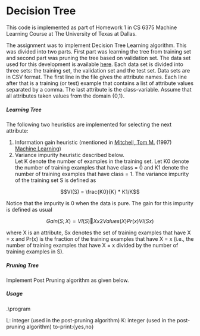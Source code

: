 # Decision Tree 

This code is implemented as part of Homework 1 in CS 6375 Machine Learning Course at The University of Texas at Dallas.

The assignment was to implement Decision Tree Learning algorithm. This was divided into two parts. First part was learning the tree from training set and second part was pruning the tree based on validation set. The data set used for this development is available [here](http://www.hlt.utdallas.edu/~vgogate/ml/2018s/homeworks.html). Each data set is divided into three sets: the training set, the validation set and the test set. Data sets are in CSV format. The first line in the file gives the attribute names. Each line after that is a training (or test) example that contains a list of attribute values separated by a comma. The last attribute is the class-variable. Assume that all attributes taken values from the domain {0,1}.

##### Learning Tree
The following two heuristics are implemented for selecting the next attribute:

1. Information gain heuristic (mentioned in [Mitchell, Tom M.](http://www.cs.cmu.edu/~tom/) (1997) [Machine Learning](https://www.cs.cmu.edu/~tom/mlbook.html))
2. Variance impurity heuristic described below.  
Let K denote the number of examples in the training set. Let K0 denote the number of training examples that have class = 0 and K1 denote the number of training examples that have class = 1. The variance impurity of the training set S is defined as

```math
VI(S) = \frac{K0}{K} * K1/K
```

Notice that the impurity is 0 when the data is pure. The gain for this impurity is defined as usual

```math
Gain(S;X) = V I(S) 􀀀
X
x2V alues(X)
Pr(x)V I(Sx)
```

where X is an attribute, Sx denotes the set of training examples that have X = x and Pr(x) is the fraction of the training examples that have X = x (i.e., the number of training examples that have X = x divided by the number of training examples in S).

##### Pruning Tree
Implement Post Pruning algorithm as given below.

##### Usage
.\program <L> <K> <training-set> <validation-set> <test-set> <to-print>

L: integer (used in the post-pruning algorithm)
K: integer (used in the post-pruning algorithm)
to-print:{yes,no}

